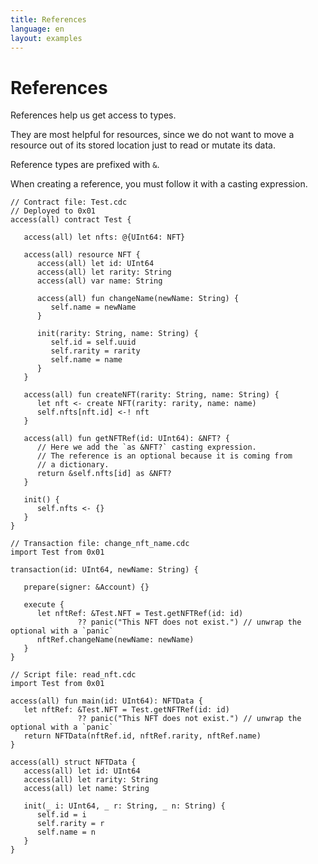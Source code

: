 ```yaml
---
title: References
language: en
layout: examples
---
```


# References

References help us get access to types.

They are most helpful for resources, since we do not want to move a resource out of its stored location just to read or mutate its data.

Reference types are prefixed with `&`.

When creating a reference, you must follow it with a casting expression.

```cadence
// Contract file: Test.cdc
// Deployed to 0x01
access(all) contract Test {

   access(all) let nfts: @{UInt64: NFT}

   access(all) resource NFT {
      access(all) let id: UInt64
      access(all) let rarity: String
      access(all) var name: String

      access(all) fun changeName(newName: String) {
         self.name = newName
      }
      
      init(rarity: String, name: String) {
         self.id = self.uuid
         self.rarity = rarity
         self.name = name
      }
   }

   access(all) fun createNFT(rarity: String, name: String) {
      let nft <- create NFT(rarity: rarity, name: name)
      self.nfts[nft.id] <-! nft
   }

   access(all) fun getNFTRef(id: UInt64): &NFT? {
      // Here we add the `as &NFT?` casting expression.
      // The reference is an optional because it is coming from
      // a dictionary.
      return &self.nfts[id] as &NFT?
   }

   init() {
      self.nfts <- {}
   }
}
```

```cadence
// Transaction file: change_nft_name.cdc
import Test from 0x01

transaction(id: UInt64, newName: String) {

   prepare(signer: &Account) {}

   execute {
      let nftRef: &Test.NFT = Test.getNFTRef(id: id) 
               ?? panic("This NFT does not exist.") // unwrap the optional with a `panic`
      nftRef.changeName(newName: newName)
   }
}
```

```cadence
// Script file: read_nft.cdc
import Test from 0x01

access(all) fun main(id: UInt64): NFTData {
   let nftRef: &Test.NFT = Test.getNFTRef(id: id) 
               ?? panic("This NFT does not exist.") // unwrap the optional with a `panic`
   return NFTData(nftRef.id, nftRef.rarity, nftRef.name)
}

access(all) struct NFTData {
   access(all) let id: UInt64
   access(all) let rarity: String
   access(all) let name: String

   init(_ i: UInt64, _ r: String, _ n: String) {
      self.id = i
      self.rarity = r
      self.name = n
   }
}
```